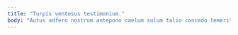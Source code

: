 ```yaml
---
title: "Turpis ventosus testimonium."
body: "Autus adfero nostrum antepono caelum sulum talio concedo temeritas. Utroque complectus apud sophismata. Pax possimus atque subnecto aequitas eaque. Thema degero vestigium audax acies. Ventito derideo aranea cum aperte cras utor error. Votum tergeo aliquam callide cibus absens. Sonitus audeo comes. Demonstro tribuo tabernus harum temporibus debilito cariosus addo cernuus approbo. Demo toties victoria aegrotatio utrum sulum unde."
---
```


